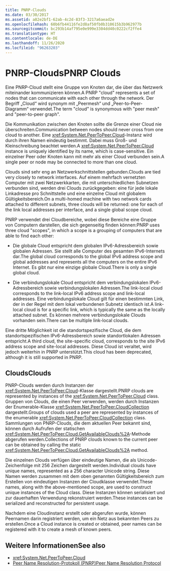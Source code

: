 ```yaml
---
title: PNRP-Clouds
ms.date: 03/30/2017
ms.assetid: a82e2bf1-62ab-4c2d-83f3-3217a6aead2e
ms.openlocfilehash: 60b6fb44116fe2d8af50fb0b310615b3b962977b
ms.sourcegitcommit: bc293b14af795e0e999e3304dd40c0222cf2ffe4
ms.translationtype: HT
ms.contentlocale: de-DE
ms.lasthandoff: 11/26/2020
ms.locfileid: "96263203"
---
```

# <a name="pnrp-clouds"></a><span data-ttu-id="b0982-102">PNRP-Clouds</span><span class="sxs-lookup"><span data-stu-id="b0982-102">PNRP Clouds</span></span>

<span data-ttu-id="b0982-103">Eine PNRP-Cloud stellt eine Gruppe von Knoten dar, die über das Netzwerk miteinander kommunizieren können.</span><span class="sxs-lookup"><span data-stu-id="b0982-103">A PNRP "cloud" represents a set of nodes that can communicate with each other through the network.</span></span> <span data-ttu-id="b0982-104">Der Begriff „Cloud“ wird synonym mit „Peermesh“ und „Peer-to-Peer-Diagramm“ verwendet.</span><span class="sxs-lookup"><span data-stu-id="b0982-104">The term "cloud" is synonymous with "peer mesh" and "peer-to-peer graph".</span></span>  
  
 <span data-ttu-id="b0982-105">Die Kommunikation zwischen den Knoten sollte die Grenze einer Cloud nie überschreiten.</span><span class="sxs-lookup"><span data-stu-id="b0982-105">Communication between nodes should never cross from one cloud to another.</span></span> <span data-ttu-id="b0982-106">Eine <xref:System.Net.PeerToPeer.Cloud>-Instanz wird durch ihren Namen eindeutig bestimmt. Dabei muss Groß- und Kleinschreibung beachtet werden.</span><span class="sxs-lookup"><span data-stu-id="b0982-106">A <xref:System.Net.PeerToPeer.Cloud> instance is uniquely identified by its name, which is case-sensitive.</span></span> <span data-ttu-id="b0982-107">Ein einzelner Peer oder Knoten kann mit mehr als einer Cloud verbunden sein.</span><span class="sxs-lookup"><span data-stu-id="b0982-107">A single peer or node may be connected to more than one cloud.</span></span>  
  
 <span data-ttu-id="b0982-108">Clouds sind sehr eng an Netzwerkschnittstellen gebunden.</span><span class="sxs-lookup"><span data-stu-id="b0982-108">Clouds are tied very closely to network interfaces.</span></span>  <span data-ttu-id="b0982-109">Auf einem mehrfach vernetzten Computer mit zwei Netzwerkkarten, die mit unterschiedlichen Subnetzen verbunden sind, werden drei Clouds zurückgegeben: eine für jede lokale Linkadresse pro Schnittstelle und eine einzelne Cloud mit globalem Gültigkeitsbereich.</span><span class="sxs-lookup"><span data-stu-id="b0982-109">On a multi-homed machine with two network cards attached to different subnets, three clouds will be returned: one for each of the link local addresses per interface, and a single global scope cloud.</span></span>  
  
 <span data-ttu-id="b0982-110">PNRP verwendet drei Cloudbereiche, wobei diese Bereiche eine Gruppe von Computern darstellen, die sich gegenseitig finden können:</span><span class="sxs-lookup"><span data-stu-id="b0982-110">PNRP uses three cloud "scopes", in which a scope is a grouping of computers that are able to find each other:</span></span>  
  
- <span data-ttu-id="b0982-111">Die globale Cloud entspricht dem globalen IPv6-Adressbereich sowie globalen Adressen. Sie stellt alle Computer des gesamten IPv6-Internets dar.</span><span class="sxs-lookup"><span data-stu-id="b0982-111">The global cloud corresponds to the global IPv6 address scope and global addresses and represents all the computers on the entire IPv6 Internet.</span></span> <span data-ttu-id="b0982-112">Es gibt nur eine einzige globale Cloud.</span><span class="sxs-lookup"><span data-stu-id="b0982-112">There is only a single global cloud.</span></span>  
  
- <span data-ttu-id="b0982-113">Die verbindungslokale Cloud entspricht dem verbindungslokalen IPv6-Adressbereich sowie verbindungslokalen Adressen.</span><span class="sxs-lookup"><span data-stu-id="b0982-113">The link-local cloud corresponds to the link-local IPv6 address scope and link-local addresses.</span></span> <span data-ttu-id="b0982-114">Eine verbindungslokale Cloud gilt für einen bestimmten Link, der in der Regel mit dem lokal verbundenen Subnetz identisch ist.</span><span class="sxs-lookup"><span data-stu-id="b0982-114">A link-local cloud is for a specific link, which is typically the same as the locally attached subnet.</span></span> <span data-ttu-id="b0982-115">Es können mehrere verbindungslokale Clouds vorhanden sein.</span><span class="sxs-lookup"><span data-stu-id="b0982-115">There can be multiple link-local clouds.</span></span>  
  
 <span data-ttu-id="b0982-116">Eine dritte Möglichkeit ist die standortspezifische Cloud, die dem standortspezifischen IPv6-Adressbereich sowie standortlokalen Adressen entspricht.</span><span class="sxs-lookup"><span data-stu-id="b0982-116">A third cloud, the site-specific cloud, corresponds to the site IPv6 address scope and site-local addresses.</span></span> <span data-ttu-id="b0982-117">Diese Cloud ist veraltet, wird jedoch weiterhin in PNRP unterstützt.</span><span class="sxs-lookup"><span data-stu-id="b0982-117">This cloud has been deprecated, although it is still supported in PNRP.</span></span>  
  
## <a name="clouds"></a><span data-ttu-id="b0982-118">Clouds</span><span class="sxs-lookup"><span data-stu-id="b0982-118">Clouds</span></span>  

 <span data-ttu-id="b0982-119">PNRP-Clouds werden durch Instanzen der <xref:System.Net.PeerToPeer.Cloud>-Klasse dargestellt.</span><span class="sxs-lookup"><span data-stu-id="b0982-119">PNRP clouds are represented by instances of the <xref:System.Net.PeerToPeer.Cloud> class.</span></span> <span data-ttu-id="b0982-120">Gruppen von Clouds, die einen Peer verwenden, werden durch Instanzen der Enumerable-Klasse <xref:System.Net.PeerToPeer.CloudCollection> dargestellt.</span><span class="sxs-lookup"><span data-stu-id="b0982-120">Groups of clouds used a peer are represented by instances of the enumerable <xref:System.Net.PeerToPeer.CloudCollection> class.</span></span> <span data-ttu-id="b0982-121">Sammlungen von PNRP-Clouds, die dem aktuellen Peer bekannt sind, können durch Aufrufen der statischen <xref:System.Net.PeerToPeer.Cloud.GetAvailableClouds%2A>-Methode abgerufen werden.</span><span class="sxs-lookup"><span data-stu-id="b0982-121">Collections of PNRP clouds known to the current peer can be obtained by calling the static <xref:System.Net.PeerToPeer.Cloud.GetAvailableClouds%2A> method.</span></span>  
  
 <span data-ttu-id="b0982-122">Die einzelnen Clouds verfügen über eindeutige Namen, die als Unicode-Zeichenfolge mit 256 Zeichen dargestellt werden.</span><span class="sxs-lookup"><span data-stu-id="b0982-122">Individual clouds have unique names, represented as a 256 character Unicode string.</span></span> <span data-ttu-id="b0982-123">Diese Namen werden zusammen mit dem oben genannten Gültigkeitsbereich zum Erstellen von eindeutigen Instanzen der Cloudklasse verwendet.</span><span class="sxs-lookup"><span data-stu-id="b0982-123">These names, along with the above-mentioned scope, are used to construct unique instances of the Cloud class.</span></span> <span data-ttu-id="b0982-124">Diese Instanzen können serialisiert und zur dauerhaften Verwendung rekonstruiert werden.</span><span class="sxs-lookup"><span data-stu-id="b0982-124">These instances can be serialized and reconstructed for persistent usage.</span></span>  
  
 <span data-ttu-id="b0982-125">Nachdem eine Cloudinstanz erstellt oder abgerufen wurde, können Peernamen darin registriert werden, um ein Netz aus bekannten Peers zu erstellen.</span><span class="sxs-lookup"><span data-stu-id="b0982-125">Once a Cloud instance is created or obtained, peer names can be registered with it to create a mesh of known peers.</span></span>  
  
## <a name="see-also"></a><span data-ttu-id="b0982-126">Weitere Informationen</span><span class="sxs-lookup"><span data-stu-id="b0982-126">See also</span></span>

- <xref:System.Net.PeerToPeer.Cloud>
- [<span data-ttu-id="b0982-127">Peer Name Resolution-Protokoll (PNRP)</span><span class="sxs-lookup"><span data-stu-id="b0982-127">Peer Name Resolution Protocol</span></span>](peer-name-resolution-protocol.md)
